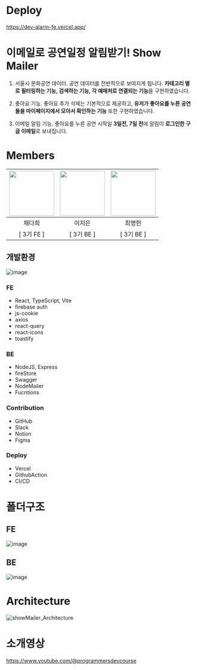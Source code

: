 # Deploy
https://dev-alarm-fe.vercel.app/

# 이메일로 공연일정 알림받기! Show Mailer
1. 서울시 문화공연 데이터. 공연 데이터를 전반적으로 보여지게 됩니다. **카테고리 별로 필터링하는 기능, 검색하는 기능, 각 예매처로 연결되는 기능**을 구현하였습니다.

2. 좋아요 기능. 좋아요 추가 삭제는 기본적으로 제공하고, **유저가 좋아요를 누른 공연들을 마이페이지에서 모아서 확인하는 기능** 또한 구현하였습니다.

3. 이메일 알림 기능. 좋아요를 누른 공연 시작일 **3일전, 7일 전**에 알림이 **로그인한 구글 이메일**로 보내집니다.

# Members
|                           <a href="https://github.com/chae-dahee"><img src="https://github.com/chae-dahee.png" width=120/></a>                           |                          <a href="https://github.com/jieunlee99"><img src="https://github.com/jieunlee99.png" width=120/></a>                           |                       <a href="https://github.com/mooner92"><img src="https://github.com/mooner92.png" width=120 /></a>                           |
|:-----------------------------------------------------------------------------------------------------------:|:-------------------------------------------------------------------------------------------------------:|:-------------------------------------------------------------------------------------------------:|
|채다희|이지은|최명헌|:-----------------------------------------------------------------------------------------------------------:|:-------------------------------------------------------------------------------------------------------:|:-------------------------------------------------------------------------------------------------:|
| [ 3기 FE ] | [ 3기 BE ] | [ 3기 BE ]  |


## 개발환경
![image](https://github.com/user-attachments/assets/03204d39-967d-4048-907f-459045de5fbb)

### FE
- React, TypeScript, Vite
- firebase auth
- js-cookie
- axios
- react-query
- react-icons
- toastify

### BE
- NodeJS, Express
- fireStore
- Swagger
- NodeMailer
- Fucntions

### Contribution
- GitHub
- Slack
- Notion
- Figma

### Deploy
- Vercel
- GithubAction
- CI/CD

# 폴더구조
## FE
![image](https://github.com/user-attachments/assets/f67169a7-a6fa-4c3a-9563-b29d8ff6637a)

## BE
![image](https://github.com/user-attachments/assets/b2f39e69-82c6-4182-afea-e7c9e7a550eb)

# Architecture
![showMailer_Architecture](https://github.com/user-attachments/assets/c7369dd1-4a7d-4ffa-bafd-eca2a7f38087)

# 소개영상
https://www.youtube.com/@programmersdevcourse

